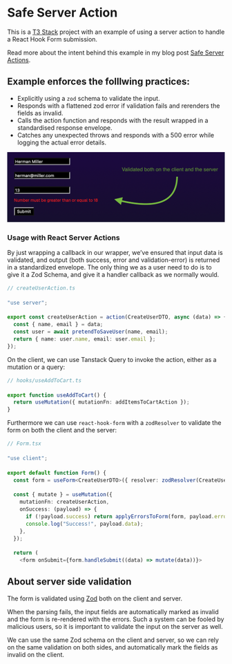 # Safe Server Action

This is a [T3 Stack](https://create.t3.gg/) project with an example of using a server action to handle a React Hook Form submission.

Read more about the intent behind this example in my blog post [Safe Server Actions](https://medium.com/homullus/safe-r-usage-of-react-server-actions-with-rhf-and-tanstack-query-b1c79d8894a0).

## Example enforces the folllwing practices:

- Explicitly using a `zod` schema to validate the input.
- Responds with a flattened zod error if validation fails and rerenders the fields as invalid.
- Calls the action function and responds with the result wrapped in a standardised response envelope.
- Catches any unexpected throws and responds with a 500 error while logging the actual error details.

![Screenshot](./screenshot.png)

### Usage with React Server Actions

By just wrapping a callback in our wrapper, we’ve ensured that input data is validated, and output (both success, error and validation-error) is returned in a standardized envelope. The only thing we as a user need to do is to give it a Zod Schema, and give it a handler callback as we normally would.

```ts
// createUserAction.ts

"use server";

export const createUserAction = action(CreateUserDTO, async (data) => {
  const { name, email } = data;
  const user = await pretendToSaveUser(name, email);
  return { name: user.name, email: user.email };
});
```

On the client, we can use Tanstack Query to invoke the action, either as a mutation or a query:

```ts
// hooks/useAddToCart.ts

export function useAddToCart() {
  return useMutation({ mutationFn: addItemsToCartAction });
}
```

Furthermore we can use `react-hook-form` with a `zodResolver` to validate the form on both the client and the server:

```ts
// Form.tsx

"use client";

export default function Form() {
  const form = useForm<CreateUserDTO>({ resolver: zodResolver(CreateUserDTO) });

  const { mutate } = useMutation({
    mutationFn: createUserAction,
    onSuccess: (payload) => {
      if (!payload.success) return applyErrorsToForm(form, payload.error);
      console.log("Success!", payload.data);
    },
  });

  return (
    <form onSubmit={form.handleSubmit((data) => mutate(data))}>
```

## About server side validation

The form is validated using [Zod](https://github.com/colinhacks/zod) both on the client and server.

When the parsing fails, the input fields are automatically marked as invalid and the form is re-rendered with the errors. Such a system can be fooled by malicious users, so it is important to validate the input on the server as well.

We can use the same Zod schema on the client and server, so we can rely on the same validation on both sides, and automatically mark the fields as invalid on the client.

